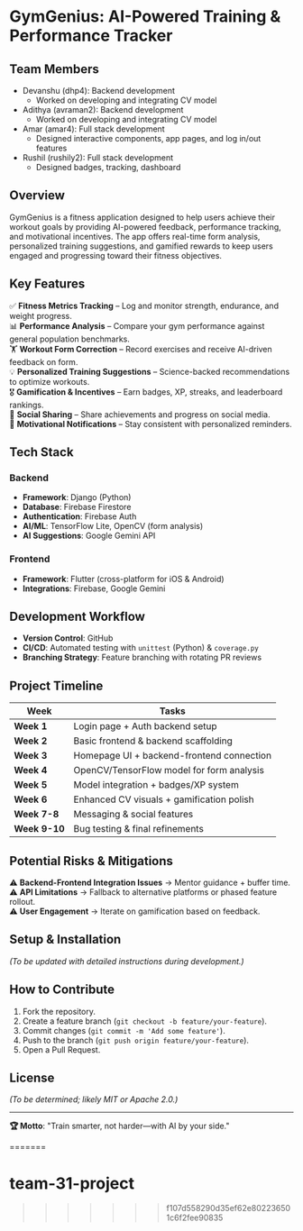# GymGenius: AI-Powered Training & Performance Tracker  

## Team Members  
- Devanshu (dhp4): Backend development
    - Worked on developing and integrating CV model
- Adithya (avraman2): Backend development
    - Worked on developing and integrating CV model
- Amar (amar4): Full stack development
    - Designed interactive components, app pages, and log in/out features
- Rushil (rushily2):  Full stack development
    - Designed badges, tracking, dashboard 

## Overview  
GymGenius is a fitness application designed to help users achieve their workout goals by providing AI-powered feedback, performance tracking, and motivational incentives. The app offers real-time form analysis, personalized training suggestions, and gamified rewards to keep users engaged and progressing toward their fitness objectives.  

## Key Features  
✅ **Fitness Metrics Tracking** – Log and monitor strength, endurance, and weight progress.  
📊 **Performance Analysis** – Compare your gym performance against general population benchmarks.  
🏋️ **Workout Form Correction** – Record exercises and receive AI-driven feedback on form.  
💡 **Personalized Training Suggestions** – Science-backed recommendations to optimize workouts.  
🎖️ **Gamification & Incentives** – Earn badges, XP, streaks, and leaderboard rankings.  
📱 **Social Sharing** – Share achievements and progress on social media.  
🔔 **Motivational Notifications** – Stay consistent with personalized reminders.  

## Tech Stack  
### Backend  
- **Framework**: Django (Python)  
- **Database**: Firebase Firestore  
- **Authentication**: Firebase Auth  
- **AI/ML**: TensorFlow Lite, OpenCV (form analysis)  
- **AI Suggestions**: Google Gemini API  

### Frontend  
- **Framework**: Flutter (cross-platform for iOS & Android)  
- **Integrations**: Firebase, Google Gemini  

## Development Workflow  
- **Version Control**: GitHub  
- **CI/CD**: Automated testing with `unittest` (Python) & `coverage.py`  
- **Branching Strategy**: Feature branching with rotating PR reviews  

## Project Timeline  
| Week | Tasks |  
|------|-------|  
| **Week 1** | Login page + Auth backend setup |  
| **Week 2** | Basic frontend & backend scaffolding |  
| **Week 3** | Homepage UI + backend-frontend connection |  
| **Week 4** | OpenCV/TensorFlow model for form analysis |  
| **Week 5** | Model integration + badges/XP system |  
| **Week 6** | Enhanced CV visuals + gamification polish |  
| **Week 7-8** | Messaging & social features |  
| **Week 9-10** | Bug testing & final refinements |  

## Potential Risks & Mitigations  
⚠️ **Backend-Frontend Integration Issues** → Mentor guidance + buffer time.  
⚠️ **API Limitations** → Fallback to alternative platforms or phased feature rollout.  
⚠️ **User Engagement** → Iterate on gamification based on feedback.  

## Setup & Installation  
*(To be updated with detailed instructions during development.)*  

## How to Contribute  
1. Fork the repository.  
2. Create a feature branch (`git checkout -b feature/your-feature`).  
3. Commit changes (`git commit -m 'Add some feature'`).  
4. Push to the branch (`git push origin feature/your-feature`).  
5. Open a Pull Request.  

## License  
*(To be determined; likely MIT or Apache 2.0.)*  

---  
**🏆 Motto**: "Train smarter, not harder—with AI by your side."  


=======
# team-31-project
>>>>>>> f107d558290d35ef62e802236501c6f2fee90835
